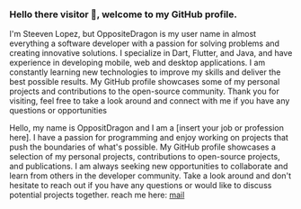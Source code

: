 ### Hello there visitor 👋, welcome to my GitHub profile.
I'm Steeven Lopez, but OppositeDragon is my user name in almost everything a software developer with a passion for solving problems and creating innovative solutions. I specialize in Dart, Flutter, and Java, and have experience in developing mobile, web and desktop applications. I am constantly learning new technologies to improve my skills and deliver the best possible results. My GitHub profile showcases some of my personal projects and contributions to the open-source community. Thank you for visiting, feel free to take a look around and connect with me if you have any questions or opportunities

Hello, my name is OppositDragon and I am a [insert your job or profession here]. I have a passion for programming and enjoy working on projects that push the boundaries of what's possible. My GitHub profile showcases a selection of my personal projects, contributions to open-source projects, and publications. I am always seeking new opportunities to collaborate and learn from others in the developer community. Take a look around and don't hesitate to reach out if you have any questions or would like to discuss potential projects together.
reach me here: [mail](mailto:stee-ven_94@outlook.com)
<!--
**OppositeDragon/OppositeDragon** is a ✨ _special_ ✨ repository because its `README.md` (this file) appears on your GitHub profile.

Here are some ideas to get you started:

- 🔭 I’m currently working on ...
- 🌱 I’m currently learning ...
- 👯 I’m looking to collaborate on ...
- 🤔 I’m looking for help with ...
- 💬 Ask me about ...
- 📫 How to reach me: ...
- 😄 Pronouns: ...
- ⚡ Fun fact: ...
-->
